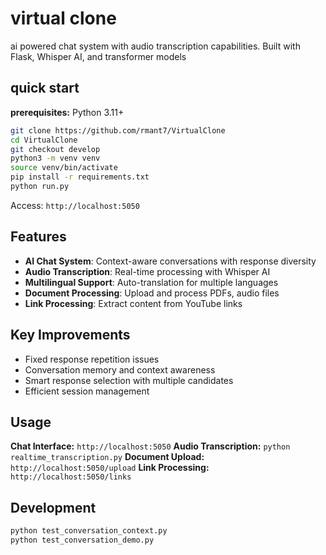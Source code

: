 # virtual clone

ai powered chat system with audio transcription capabilities. Built with Flask, Whisper AI, and transformer models

## quick start

**prerequisites:** Python 3.11+

```bash
git clone https://github.com/rmant7/VirtualClone
cd VirtualClone
git checkout develop
python3 -m venv venv
source venv/bin/activate
pip install -r requirements.txt
python run.py
```

Access: `http://localhost:5050`

## Features

- **AI Chat System**: Context-aware conversations with response diversity
- **Audio Transcription**: Real-time processing with Whisper AI
- **Multilingual Support**: Auto-translation for multiple languages
- **Document Processing**: Upload and process PDFs, audio files
- **Link Processing**: Extract content from YouTube links

## Key Improvements

- Fixed response repetition issues
- Conversation memory and context awareness
- Smart response selection with multiple candidates
- Efficient session management

## Usage

**Chat Interface:** `http://localhost:5050`
**Audio Transcription:** `python realtime_transcription.py`
**Document Upload:** `http://localhost:5050/upload`
**Link Processing:** `http://localhost:5050/links`

## Development

```bash
python test_conversation_context.py  
python test_conversation_demo.py     
```

